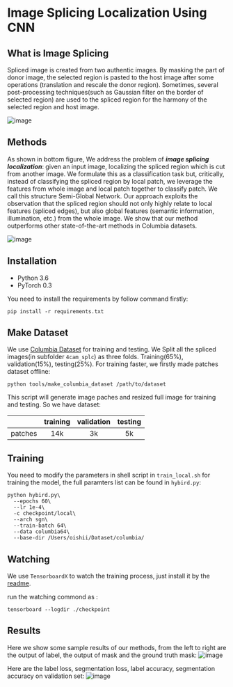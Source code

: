 # Image Splicing Localization Using CNN


## What is Image Splicing

Spliced image is created from two authentic images. By masking the part of donor image, the selected region is pasted to the host image after some operations (translation and rescale the donor region). Sometimes, several post-processing techniques(such as Gaussian filter on the border of selected region) are used to the spliced region for the harmony of the selected region and host image.

![image](https://user-images.githubusercontent.com/4397546/43671765-04b292c2-97db-11e8-8709-e4097092302c.png)

##  Methods
As shown in bottom figure, We address the problem of ***image splicing localization***: given an input image, localizing the spliced region which is cut from another image. We formulate this as a classification task but, critically, instead of classifying the spliced region by local patch, we leverage the features from whole image and local patch together to classify patch. We call this structure Semi-Global Network. Our approach exploits the observation that the spliced region should not only highly relate to local features (spliced edges), but also global features (semantic information, illumination, etc.) from the whole image. We show that our method outperforms other state-of-the-art methods in Columbia datasets.


![image](https://user-images.githubusercontent.com/4397546/43671759-e8b2874e-97da-11e8-9f42-e2d0afe229bf.png)


## Installation

* Python 3.6
* PyTorch 0.3

You need to install the requirements by follow command firstly:

```shell
pip install -r requirements.txt
```

## Make Dataset

We use [Columbia Dataset](http://www.ee.columbia.edu/ln/dvmm/downloads/authsplcuncmp/dlform.html) for training and testing. We Split all the spliced images(in subfolder `4cam_splc`) as three folds. Training(65%), validation(15%), testing(25%). For training faster, we firstly made patches dataset offline:

```shell
python tools/make_columbia_dataset /path/to/dataset
```
This script will generate image paches and resized full image for training and testing. So we have dataset: 

|| training| validation | testing |
|:---| :--: | :--: | :--: |
|patches| 14k | 3k| 5k|

## Training
You need to modify the parameters in shell script in `train_local.sh` for training the model, the full paramters list can be found in `hybird.py`:

```shell
python hybird.py\
  --epochs 60\
  --lr 1e-4\
  -c checkpoint/local\
  --arch sgn\
  --train-batch 64\
  --data columbia64\
  --base-dir /Users/oishii/Dataset/columbia/ 
```

## Watching

We use `TensorboardX`   to watch the training process, just install it by the [readme](https://github.com/lanpa/tensorboardX).

run the watching commond as :
```
tensorboard --logdir ./checkpoint
```

## Results

Here we show some sample results of our methods, from the left to right are the output of label, the output of mask and the ground truth mask:
![image](https://user-images.githubusercontent.com/4397546/43671725-4487e1fa-97da-11e8-8dad-e083ed1a9181.png)

Here are the label loss, segmentation loss, label accuracy, segmentation accuracy on validation set:
![image](https://user-images.githubusercontent.com/4397546/43671741-a03c7e20-97da-11e8-86b4-c6df5cb1b3c1.png)





